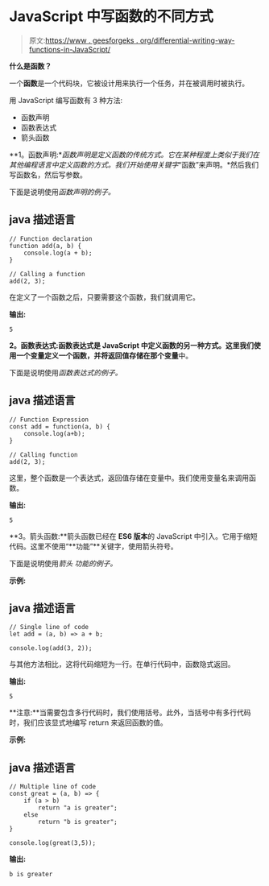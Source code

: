 # JavaScript 中写函数的不同方式

> 原文:[https://www . geesforgeks . org/differential-writing-way-functions-in-JavaScript/](https://www.geeksforgeeks.org/different-ways-of-writing-functions-in-javascipt/)

**什么是函数？**

一个**函数**是一个代码块，它被设计用来执行一个任务，并在被调用时被执行。

用 JavaScript 编写函数有 3 种方法:

*   函数声明
*   函数表达式
*   箭头函数

**1。函数声明:**函数声明是定义函数的传统方式。它在某种程度上类似于我们在其他编程语言中定义函数的方式。我们开始使用关键字*“函数”来声明。*然后我们写函数名，然后写参数。

下面是说明使用*函数声明的例子。*

## java 描述语言

```
// Function declaration
function add(a, b) {        
    console.log(a + b);
}

// Calling a function
add(2, 3);
```

在定义了一个函数之后，只要需要这个函数，我们就调用它。

**输出:**

```
5
```

**2。函数表达式:**函数表达式是 JavaScript 中定义函数的另一种方式。这里我们使用一个变量定义一个函数，并将返回值存储在那个**变量**中。

下面是说明使用*函数表达式的例子。*

## java 描述语言

```
// Function Expression
const add = function(a, b) {
    console.log(a+b);
}

// Calling function
add(2, 3);
```

这里，整个函数是一个表达式，返回值存储在变量中。我们使用变量名来调用函数。

**输出:**

```
5
```

**3。箭头函数:**箭头函数已经在 **ES6 版本**的 JavaScript 中引入。它用于缩短代码。这里不使用“**功能”**关键字，使用箭头符号。

下面是说明使用*箭头* *功能的例子。*

**示例:**

## java 描述语言

```
// Single line of code
let add = (a, b) => a + b;

console.log(add(3, 2));
```

与其他方法相比，这将代码缩短为一行。在单行代码中，函数隐式返回。

**输出:**

```
5
```

**注意:**当需要包含多行代码时，我们使用括号。此外，当括号中有多行代码时，我们应该显式地编写 return 来返回函数的值。

**示例:**

## java 描述语言

```
// Multiple line of code
const great = (a, b) => {
    if (a > b)
        return "a is greater";
    else
        return "b is greater";
}

console.log(great(3,5));
```

**输出:**

```
b is greater
```
